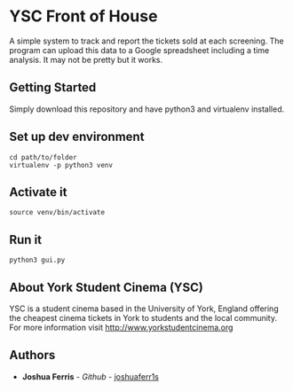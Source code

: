 # YSC Front of House

A simple system to track and report the tickets sold at each screening. The program can upload this data to a Google spreadsheet including a time analysis. It may not be pretty but it works.

## Getting Started
Simply download this repository and have python3 and virtualenv installed.

## Set up dev environment
```
cd path/to/folder
virtualenv -p python3 venv
```

## Activate it
```
source venv/bin/activate
```

## Run it
```
python3 gui.py
```

## About York Student Cinema (YSC)

YSC is a student cinema based in the University of York, England offering the cheapest cinema tickets in York to students and the local community. For more information visit http://www.yorkstudentcinema.org

## Authors

* **Joshua Ferris** - *Github* - [joshuaferr1s](https://github.com/joshuaferr1s)